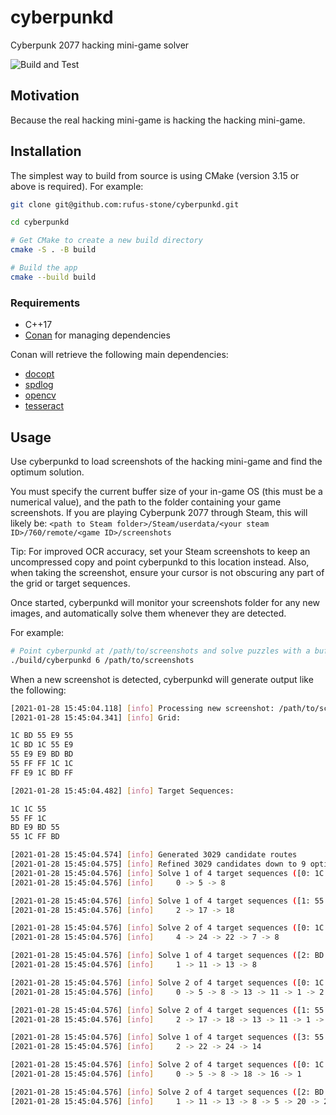 # cyberpunkd
Cyberpunk 2077 hacking mini-game solver

![Build and Test](https://github.com/rufus-stone/cyberpunkd/workflows/Build%20and%20Test/badge.svg)

## Motivation

Because the real hacking mini-game is hacking the hacking mini-game.

## Installation

The simplest way to build from source is using CMake (version 3.15 or above is required). For example:

```sh
git clone git@github.com:rufus-stone/cyberpunkd.git

cd cyberpunkd

# Get CMake to create a new build directory
cmake -S . -B build

# Build the app
cmake --build build
```

### Requirements

- C++17
- [Conan](https://conan.io/) for managing dependencies

Conan will retrieve the following main dependencies:

- [docopt](https://github.com/docopt/docopt.cpp)
- [spdlog](https://github.com/gabime/spdlog)
- [opencv](https://github.com/opencv/opencv)
- [tesseract](https://github.com/tesseract-ocr/tesseract)

## Usage

Use cyberpunkd to load screenshots of the hacking mini-game and find the optimum solution.

You must specify the current buffer size of your in-game OS (this must be a numerical value), and the path to the folder containing your game screenshots.
If you are playing Cyberpunk 2077 through Steam, this will likely be: `<path to Steam folder>/Steam/userdata/<your steam ID>/760/remote/<game ID>/screenshots`

Tip: For improved OCR accuracy, set your Steam screenshots to keep an uncompressed copy and point cyberpunkd to this location instead. Also, when taking the screenshot, ensure your cursor is not obscuring any part of the grid or target sequences.

Once started, cyberpunkd will monitor your screenshots folder for any new images, and automatically solve them whenever they are detected.

For example:

```sh
# Point cyberpunkd at /path/to/screenshots and solve puzzles with a buffer size of 6
./build/cyberpunkd 6 /path/to/screenshots
```

When a new screenshot is detected, cyberpunkd will generate output like the following:

```sh
[2021-01-28 15:45:04.118] [info] Processing new screenshot: /path/to/screenshots/20210101120000_1.jpg
[2021-01-28 15:45:04.341] [info] Grid:

1C BD 55 E9 55
1C BD 1C 55 E9
55 E9 E9 BD BD
55 FF FF 1C 1C
FF E9 1C BD FF

[2021-01-28 15:45:04.482] [info] Target Sequences:

1C 1C 55
55 FF 1C
BD E9 BD 55
55 1C FF BD

[2021-01-28 15:45:04.574] [info] Generated 3029 candidate routes
[2021-01-28 15:45:04.575] [info] Refined 3029 candidates down to 9 optimal solution(s)
[2021-01-28 15:45:04.576] [info] Solve 1 of 4 target sequences ([0: 1C 1C 55]) in 3 moves:
[2021-01-28 15:45:04.576] [info]     0 -> 5 -> 8

[2021-01-28 15:45:04.576] [info] Solve 1 of 4 target sequences ([1: 55 FF 1C]) in 3 moves:
[2021-01-28 15:45:04.576] [info]     2 -> 17 -> 18

[2021-01-28 15:45:04.576] [info] Solve 2 of 4 target sequences ([0: 1C 1C 55, 1: 55 FF 1C]) in 5 moves:
[2021-01-28 15:45:04.576] [info]     4 -> 24 -> 22 -> 7 -> 8

[2021-01-28 15:45:04.576] [info] Solve 1 of 4 target sequences ([2: BD E9 BD 55]) in 4 moves:
[2021-01-28 15:45:04.576] [info]     1 -> 11 -> 13 -> 8

[2021-01-28 15:45:04.576] [info] Solve 2 of 4 target sequences ([0: 1C 1C 55, 2: BD E9 BD 55]) in 7 moves:
[2021-01-28 15:45:04.576] [info]     0 -> 5 -> 8 -> 13 -> 11 -> 1 -> 2

[2021-01-28 15:45:04.576] [info] Solve 2 of 4 target sequences ([1: 55 FF 1C, 2: BD E9 BD 55]) in 7 moves:
[2021-01-28 15:45:04.576] [info]     2 -> 17 -> 18 -> 13 -> 11 -> 1 -> 4

[2021-01-28 15:45:04.576] [info] Solve 1 of 4 target sequences ([3: 55 1C FF BD]) in 4 moves:
[2021-01-28 15:45:04.576] [info]     2 -> 22 -> 24 -> 14

[2021-01-28 15:45:04.576] [info] Solve 2 of 4 target sequences ([0: 1C 1C 55, 3: 55 1C FF BD]) in 6 moves:
[2021-01-28 15:45:04.576] [info]     0 -> 5 -> 8 -> 18 -> 16 -> 1

[2021-01-28 15:45:04.576] [info] Solve 2 of 4 target sequences ([2: BD E9 BD 55, 3: 55 1C FF BD]) in 7 moves:
[2021-01-28 15:45:04.576] [info]     1 -> 11 -> 13 -> 8 -> 5 -> 20 -> 23
```
